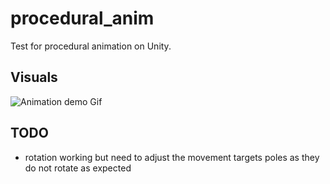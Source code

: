 # procedural_anim
Test for procedural animation on Unity.

## Visuals
![Animation demo Gif](https://simono.fr/anim_procedural.gif)

## TODO
- rotation working but need to adjust the movement targets poles as they do not rotate as expected
